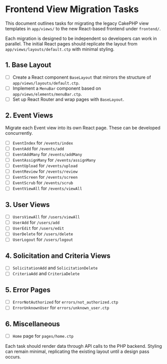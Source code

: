# Frontend View Migration Tasks

This document outlines tasks for migrating the legacy CakePHP view templates in `app/views/` to the new React-based frontend under `frontend/`.

Each migration is designed to be independent so developers can work in parallel. The initial React pages should replicate the layout from `app/views/layouts/default.ctp` with minimal styling.

## 1. Base Layout
- [ ] Create a React component `BaseLayout` that mirrors the structure of `app/views/layouts/default.ctp`.
- [ ] Implement a `MenuBar` component based on `app/views/elements/menuBar.ctp`.
- [ ] Set up React Router and wrap pages with `BaseLayout`.

## 2. Event Views
Migrate each Event view into its own React page. These can be developed concurrently.
- [ ] `EventIndex` for `/events/index`
- [ ] `EventAdd` for `/events/add`
- [ ] `EventAddMany` for `/events/addMany`
- [ ] `EventAssignMany` for `/events/assignMany`
- [ ] `EventUpload` for `/events/upload`
- [ ] `EventReview` for `/events/review`
- [ ] `EventScreen` for `/events/screen`
- [ ] `EventScrub` for `/events/scrub`
- [ ] `EventViewAll` for `/events/viewAll`

## 3. User Views
- [ ] `UsersViewAll` for `/users/viewAll`
- [ ] `UserAdd` for `/users/add`
- [ ] `UserEdit` for `/users/edit`
- [ ] `UserDelete` for `/users/delete`
- [ ] `UserLogout` for `/users/logout`

## 4. Solicitation and Criteria Views
- [ ] `SolicitationAdd` and `SolicitationDelete`
- [ ] `CriteriaAdd` and `CriteriaDelete`

## 5. Error Pages
- [ ] `ErrorNotAuthorized` for `errors/not_authorized.ctp`
- [ ] `ErrorUnknownUser` for `errors/unknown_user.ctp`

## 6. Miscellaneous
- [ ] `Home` page for `pages/home.ctp`

Each task should render data through API calls to the PHP backend. Styling can remain minimal, replicating the existing layout until a design pass occurs.
